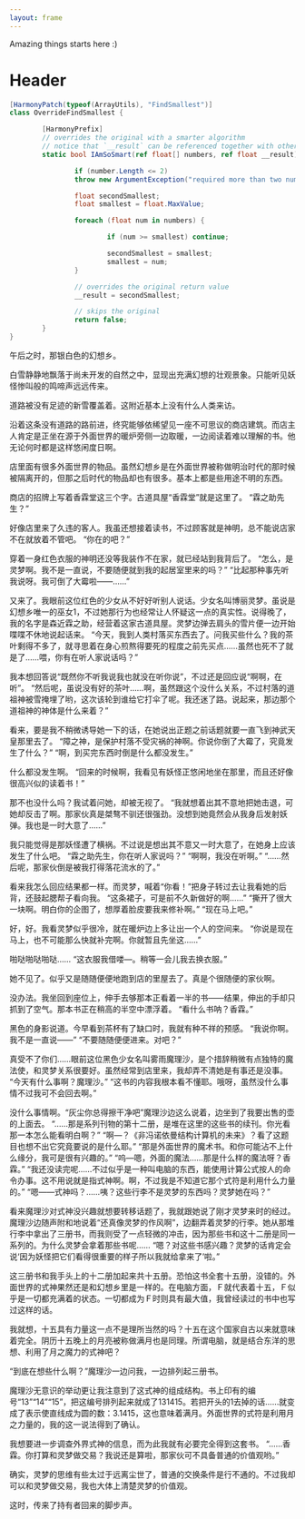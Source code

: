 ```yaml
---
layout: frame
---
```


Amazing things starts here :)



# Header # 

``` csharp
[HarmonyPatch(typeof(ArrayUtils), "FindSmallest")]
class OverrideFindSmallest {

        [HarmonyPrefix]
        // overrides the original with a smarter algorithm 
        // notice that `__result` can be referenced together with other arguments
        static bool IAmSoSmart(ref float[] numbers, ref float __result) {

                if (number.Length <= 2)
                throw new ArgumentException("required more than two numbers", nameof(numbers));

                float secondSmallest;
                float smallest = float.MaxValue;

                foreach (float num in numbers) {

                        if (num >= smallest) continue;

                        secondSmallest = smallest;
                        smallest = num;
                }

                // overrides the original return value
                __result = secondSmallest;

                // skips the original
                return false;
        }
}
```


午后之时，那银白色的幻想乡。

白雪静静地飘落于尚未开发的自然之中，显现出充满幻想的壮观景象。只能听见妖怪惨叫般的鸣啼声远远传来。

道路被没有足迹的新雪覆盖着。这附近基本上没有什么人类来访。

沿着这条没有道路的路前进，终究能够依稀望见一座不可思议的商店建筑。而店主人肯定是正坐在源于外面世界的暖炉旁侧一边取暖，一边阅读着难以理解的书。他无论何时都是这样悠闲度日啊。

店里面有很多外面世界的物品。虽然幻想乡是在外面世界被称做明治时代的那时候被隔离开的，但那之后时代的物品却也有很多。基本上都是些用途不明的东西。

商店的招牌上写着香霖堂这三个字。古道具屋“香霖堂”就是这里了。
“霖之助先生？”

好像店里来了久违的客人。我虽还想接着读书，不过顾客就是神明，总不能说店家不在就放着不管吧。
“你在的吧？”

穿着一身红色衣服的神明还没等我装作不在家，就已经站到我背后了。
“怎么，是灵梦啊。我不是一直说，不要随便就到我的起居室里来的吗？”
“比起那种事先听我说呀。我可倒了大霉啦——……”

又来了。我眼前这位红色的少女从不好好听别人说话。少女名叫博丽灵梦。虽说是幻想乡唯一的巫女1，不过她那行为也经常让人怀疑这一点的真实性。说得晚了，我的名字是森近霖之助，经营着这家古道具屋。灵梦边弹去肩头的雪片便一边开始喋喋不休地说起话来。
“今天，我到人类村落买东西去了。问我买些什么？我的茶叶剩得不多了，就寻思着在身心煎熬得要死的程度之前先买点……虽然也死不了就是了……喂，你有在听人家说话吗？”

我本想回答说“既然你不听我说我也就没在听你说”，不过还是回应说“啊啊，在听”。
“然后呢，虽说没有好的茶叶……啊，虽然跟这个没什么关系，不过村落的道祖神被雪掩埋了哟，这次该轮到谁给它打伞了呢。我还迷了路。说起来，那边那个道祖神的神体是什么来着？”

看来，要是我不稍微诱导她一下的话，在她说出正题之前话题就要一直飞到神武天皇那里去了。
“障之神，是保护村落不受灾祸的神啊。你说你倒了大霉了，究竟发生了什么？”
“啊，到买完东西时倒是什么都没发生。”

什么都没发生啊。
“回来的时候啊，我看见有妖怪正悠闲地坐在那里，而且还好像很高兴似的读着书！”

那不也没什么吗？我试着问她，却被无视了。
“我就想着出其不意地把她击退，可她却反击了啊。那家伙真是桀骜不驯还很强劲。没想到她竟然会从我身后发射妖弹。我也是一时大意了……”

我只能觉得是那妖怪遭了横祸。不过说是想出其不意又一时大意了，在她身上应该发生了什么吧。
“霖之助先生，你在听人家说吗？”
“啊啊，我没在听啊。”
“……然后呢，那家伙倒是被我打得落花流水的了。”

看来我怎么回应结果都一样。而灵梦，喊着“你看！”把身子转过去让我看她的后背，还鼓起腮帮子看向我。
“这条裙子，可是前不久新做好的啊……”
“撕开了很大一块啊。明白你的企图了，想厚着脸皮要我来修补啊。”
“现在马上吧。”

好，好。我看灵梦似乎很冷，就在暖炉边上多让出一个人的空间来。
“你说是现在马上，也不可能那么快就补完啊。你就暂且先坐这……”

啪哒啪哒啪哒……
“这衣服我借喽—。稍等一会儿我去换衣服。”

她不见了。似乎又是随随便便地跑到店的里屋去了。真是个很随便的家伙啊。

没办法。我坐回到座位上，伸手去够那本正看着一半的书——结果，伸出的手却只抓到了空气。那本书正在稍高的半空中漂浮着。
“看什么书呐？香霖。”

黑色的身影说道。今早看到茶杯有了缺口时，我就有种不祥的预感。
“我说你啊。我不是一直说——”
“不要随随便便进来。对吧？”

真受不了你们……眼前这位黑色少女名叫雾雨魔理沙，是个措辞稍微有点独特的魔法使，和灵梦关系很要好。虽然经常到店里来，我却弄不清她是有事还是没事。
“今天有什么事啊？魔理沙。”
“这书的内容我根本看不懂耶。哦呀，虽然没什么事情不过我可不会回去啊。”

没什么事情啊。“灰尘你总得擦干净吧”魔理沙边这么说着，边坐到了我要出售的壶的上面去。
“……那是系列刊物的第十二册，是堆在这里的这些书的续刊。你光看那一本怎么能看明白啊？”
“啊—？《非冯诺依曼结构计算机的未来》？看了这题目也想不出它究竟要说的是什么耶。”
“那是外面世界的魔术书。和你可能沾不上什么缘分，我可是很有兴趣的。”
“呜—嗯，外面的魔法……那是什么样的魔法呀？香霖。”
“我还没读完呢……不过似乎是一种叫电脑的东西，能使用计算公式按人的命令办事。这不用说就是指式神啊。啊，不过我是不知道它那个式符是利用什么力量的。”
“嗯——式神吗？……咦？这些行李不是灵梦的东西吗？灵梦她在吗？”

看来魔理沙对式神没兴趣就想要转移话题了，我就跟她说了刚才灵梦来时的经过。魔理沙边随声附和地说着“还真像灵梦的作风啊”，边翻弄着灵梦的行李。她从那堆行李中拿出了三册书，而我则受了一点轻微的冲击，因为那些书和这十二册是同一系列的。为什么灵梦会拿着那些书呢……
“嗯？对这些书感兴趣？灵梦的话肯定会说‘因为妖怪把它们看得很重要的样子所以我就给拿来了’啦。”

这三册书和我手头上的十二册加起来共十五册。恐怕这书全套十五册，没错的。外面世界的式神果然还是和幻想乡里是一样的。在电脑方面，Ｆ就代表着十五，Ｆ似乎是一切都充满着的状态。一切都成为Ｆ时则具有最大值，我曾经读过的书中也写过这样的话。

我就想，十五具有力量这一点不是理所当然的吗？十五在这个国家自古以来就意味着完全。阴历十五晚上的月亮被称做满月也是同理。所谓电脑，就是结合东洋的思想、利用了月之魔力的式神吧？

“到底在想些什么啊？”魔理沙一边问我，一边排列起三册书。

魔理沙无意识的举动更让我注意到了这式神的组成结构。书上印有的编号“13”“14”“15”，把这编号排列起来就成了131415。若把开头的1去掉的话……就变成了表示使直线成为圆的数：3.1415，这也意味着满月。外面世界的式符是利用月之力量的，我的这一说法得到了确认。

我想要进一步调查外界式神的信息，而为此我就有必要完全得到这套书。
“……香霖。你打算和灵梦做交易？我说还是算啦，那家伙可不具备普通的价值观哟。”

确实，灵梦的思维有些太过于远离尘世了，普通的交换条件是行不通的。不过我却可以和灵梦做交易，我也大体上清楚灵梦的价值观。

这时，传来了持有者回来的脚步声。




